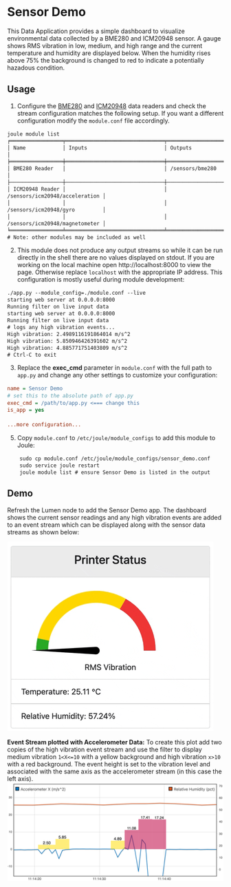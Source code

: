 # Sensor Demo
This Data Application provides a simple dashboard to visualize environmental data collected by a BME280 and ICM20948 sensor. A gauge shows RMS vibration in low, medium, and high range and the current temperature and humidity are displayed below. When the humidity rises above 75% the background is changed to red to indicate a potentially hazadous condition. 

## Usage
1. Configure the [BME280](/sensors/bme280/readme.md) and [ICM20948](/sensors/icm20948/readme.md) data readers and check the stream configuration matches the following setup. If you want a different configuration modify the ``module.conf`` file accordingly.
   
```shell
joule module list
╒═════════════════╤════════════════════════════════╤════════════════════════════════╕
│ Name            │ Inputs                         │ Outputs                        │
╞═════════════════╪════════════════════════════════╪════════════════════════════════╡
│ BME280 Reader   │                                │ /sensors/bme280                │
├─────────────────┼────────────────────────────────┼────────────────────────────────┤
│ ICM20948 Reader │                                │ /sensors/icm20948/acceleration │
│                 │                                │ /sensors/icm20948/gyro         │
│                 │                                │ /sensors/icm20948/magnetometer │
╘═════════════════╧════════════════════════════════╧════════════════════════════════╛
# Note: other modules may be included as well
```

2. This module does not produce any output streams so while it can be run directly in the shell there are no
   values displayed on stdout. If you are working on the local machine open http://localhost:8000 to view the page. Otherwise replace ``localhost`` with the appropriate IP address. This configuration is mostly useful during module development:
```shell
./app.py --module_config=./module.conf --live
starting web server at 0.0.0.0:8000
Running filter on live input data
starting web server at 0.0.0.0:8000
Running filter on live input data
# logs any high vibration events...
High vibration: 2.4989116191864014 m/s^2
High vibration: 5.850946426391602 m/s^2
High vibration: 4.885771751403809 m/s^2
# Ctrl-C to exit
```
   
3. Replace the **exec_cmd** parameter in ``module.conf`` with the full path to ``app.py`` and change any other settings to customize your configuration:
   
```ini
name = Sensor Demo
# set this to the absolute path of app.py
exec_cmd = /path/to/app.py <=== change this
is_app = yes

...more configuration...
```
  
5. Copy ``module.conf`` to ``/etc/joule/module_configs`` to add this module to Joule:
```shell
    sudo cp module.conf /etc/joule/module_configs/sensor_demo.conf
    sudo service joule restart
    joule module list # ensure Sensor Demo is listed in the output
```

## Demo
Refresh the Lumen node to add the Sensor Demo app. The dashboard shows the current sensor readings and any high vibration events are added to an event stream which can be displayed
along with the sensor data streams as shown below:


![Dashboard](sensor_demo.gif)

**Event Stream plotted with Accelerometer Data:** To create this plot add two copies of the high vibration event stream and use the filter to display medium vibration ``1<X<=10`` with a yellow background and high vibration ``x>10`` with a red background. The event height is set to the vibration level and associated with the same axis as the accelerometer stream (in this case the left axis). 
![Plot with High Vibration Events](sensor_demo_plot.png)


